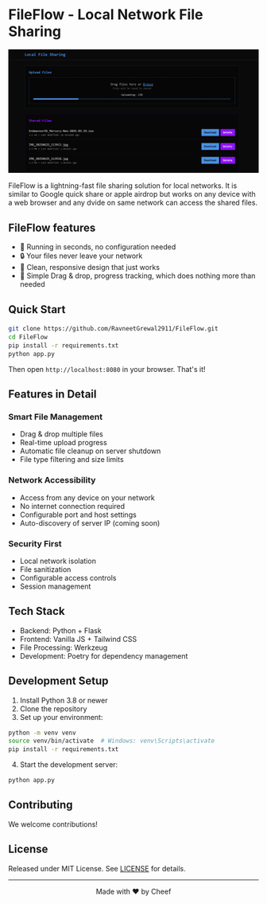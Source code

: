 # FileFlow - Local Network File Sharing

![FileFlow Banner](resources/image.png)

FileFlow is a lightning-fast file sharing solution for local networks. It is similar to Google quick share or apple airdrop but works on any device with a web browser and any dvide on same network can access the shared files.

## FileFlow features

- 🚀  Running in seconds, no configuration needed
- 🔒  Your files never leave your network
- 💫  Clean, responsive design that just works
- 🎯  Simple Drag & drop, progress tracking, which does nothing more than needed

## Quick Start

```bash
git clone https://github.com/RavneetGrewal2911/FileFlow.git
cd FileFlow
pip install -r requirements.txt
python app.py
```

Then open `http://localhost:8080` in your browser. That's it!

## Features in Detail

### Smart File Management
- Drag & drop multiple files
- Real-time upload progress
- Automatic file cleanup on server shutdown
- File type filtering and size limits

### Network Accessibility
- Access from any device on your network
- No internet connection required
- Configurable port and host settings
- Auto-discovery of server IP (coming soon)

### Security First
- Local network isolation
- File sanitization
- Configurable access controls
- Session management

## Tech Stack

- Backend: Python + Flask
- Frontend: Vanilla JS + Tailwind CSS
- File Processing: Werkzeug
- Development: Poetry for dependency management

## Development Setup

1. Install Python 3.8 or newer
2. Clone the repository
3. Set up your environment:

```bash
python -m venv venv
source venv/bin/activate  # Windows: venv\Scripts\activate
pip install -r requirements.txt
```

4. Start the development server:

```bash
python app.py
```


## Contributing

We welcome contributions! 

## License

Released under MIT License. See [LICENSE](LICENSE) for details.

---

<div align="center">
Made with ❤️ by Cheef
</div>
